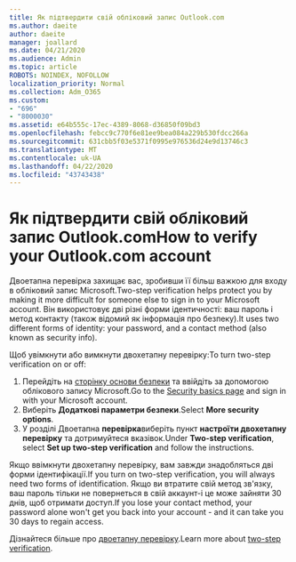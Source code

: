```yaml
---
title: Як підтвердити свій обліковий запис Outlook.com
ms.author: daeite
author: daeite
manager: joallard
ms.date: 04/21/2020
ms.audience: Admin
ms.topic: article
ROBOTS: NOINDEX, NOFOLLOW
localization_priority: Normal
ms.collection: Adm_O365
ms.custom:
- "696"
- "8000030"
ms.assetid: e64b555c-17ec-4389-8068-d36850f09bd3
ms.openlocfilehash: febcc9c770f6e81ee9bea084a229b530fdcc266a
ms.sourcegitcommit: 631cbb5f03e5371f0995e976536d24e9d13746c3
ms.translationtype: MT
ms.contentlocale: uk-UA
ms.lasthandoff: 04/22/2020
ms.locfileid: "43743438"
---
```

# <a name="how-to-verify-your-outlookcom-account"></a><span data-ttu-id="1389d-102">Як підтвердити свій обліковий запис Outlook.com</span><span class="sxs-lookup"><span data-stu-id="1389d-102">How to verify your Outlook.com account</span></span>

<span data-ttu-id="1389d-103">Двоетапна перевірка захищає вас, зробивши її більш важкою для входу в обліковий запис Microsoft.</span><span class="sxs-lookup"><span data-stu-id="1389d-103">Two-step verification helps protect you by making it more difficult for someone else to sign in to your Microsoft account.</span></span> <span data-ttu-id="1389d-104">Він використовує дві різні форми ідентичності: ваш пароль і метод контакту (також відомий як інформація про безпеку).</span><span class="sxs-lookup"><span data-stu-id="1389d-104">It uses two different forms of identity: your password, and a contact method (also known as security info).</span></span>
  
<span data-ttu-id="1389d-105">Щоб увімкнути або вимкнути двохетапну перевірку:</span><span class="sxs-lookup"><span data-stu-id="1389d-105">To turn two-step verification on or off:</span></span>
  
1. <span data-ttu-id="1389d-106">Перейдіть на [сторінку основи безпеки](https://go.microsoft.com/fwlink/?linkid=842325) та ввійдіть за допомогою облікового запису Microsoft.</span><span class="sxs-lookup"><span data-stu-id="1389d-106">Go to the [Security basics page](https://go.microsoft.com/fwlink/?linkid=842325) and sign in with your Microsoft account.</span></span>
2. <span data-ttu-id="1389d-107">Виберіть **Додаткові параметри безпеки**.</span><span class="sxs-lookup"><span data-stu-id="1389d-107">Select **More security options**.</span></span>
3. <span data-ttu-id="1389d-108">У розділі Двоетапна **перевірка**виберіть пункт **настроїти двохетапну перевірку** та дотримуйтеся вказівок.</span><span class="sxs-lookup"><span data-stu-id="1389d-108">Under **Two-step verification**, select **Set up two-step verification** and follow the instructions.</span></span>

<span data-ttu-id="1389d-109">Якщо ввімкнути двохетапну перевірку, вам завжди знадобляться дві форми ідентифікації.</span><span class="sxs-lookup"><span data-stu-id="1389d-109">If you turn on two-step verification, you will always need two forms of identification.</span></span> <span data-ttu-id="1389d-110">Якщо ви втратите свій метод зв'язку, ваш пароль тільки не повернеться в свій аккаунт-і це може зайняти 30 днів, щоб отримати доступ.</span><span class="sxs-lookup"><span data-stu-id="1389d-110">If you lose your contact method, your password alone won't get you back into your account - and it can take you 30 days to regain access.</span></span>
  
<span data-ttu-id="1389d-111">Дізнайтеся більше про [двоетапну перевірку](https://go.microsoft.com/fwlink/?linkid=872270).</span><span class="sxs-lookup"><span data-stu-id="1389d-111">Learn more about [two-step verification](https://go.microsoft.com/fwlink/?linkid=872270).</span></span>
  